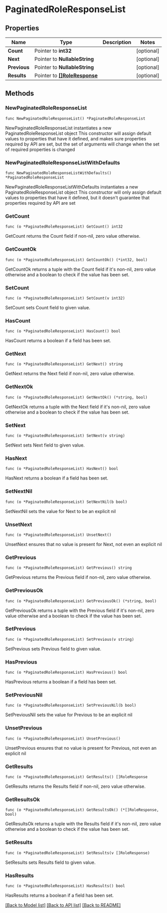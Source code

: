 # PaginatedRoleResponseList

## Properties

Name | Type | Description | Notes
------------ | ------------- | ------------- | -------------
**Count** | Pointer to **int32** |  | [optional] 
**Next** | Pointer to **NullableString** |  | [optional] 
**Previous** | Pointer to **NullableString** |  | [optional] 
**Results** | Pointer to [**[]RoleResponse**](RoleResponse.md) |  | [optional] 

## Methods

### NewPaginatedRoleResponseList

`func NewPaginatedRoleResponseList() *PaginatedRoleResponseList`

NewPaginatedRoleResponseList instantiates a new PaginatedRoleResponseList object
This constructor will assign default values to properties that have it defined,
and makes sure properties required by API are set, but the set of arguments
will change when the set of required properties is changed

### NewPaginatedRoleResponseListWithDefaults

`func NewPaginatedRoleResponseListWithDefaults() *PaginatedRoleResponseList`

NewPaginatedRoleResponseListWithDefaults instantiates a new PaginatedRoleResponseList object
This constructor will only assign default values to properties that have it defined,
but it doesn't guarantee that properties required by API are set

### GetCount

`func (o *PaginatedRoleResponseList) GetCount() int32`

GetCount returns the Count field if non-nil, zero value otherwise.

### GetCountOk

`func (o *PaginatedRoleResponseList) GetCountOk() (*int32, bool)`

GetCountOk returns a tuple with the Count field if it's non-nil, zero value otherwise
and a boolean to check if the value has been set.

### SetCount

`func (o *PaginatedRoleResponseList) SetCount(v int32)`

SetCount sets Count field to given value.

### HasCount

`func (o *PaginatedRoleResponseList) HasCount() bool`

HasCount returns a boolean if a field has been set.

### GetNext

`func (o *PaginatedRoleResponseList) GetNext() string`

GetNext returns the Next field if non-nil, zero value otherwise.

### GetNextOk

`func (o *PaginatedRoleResponseList) GetNextOk() (*string, bool)`

GetNextOk returns a tuple with the Next field if it's non-nil, zero value otherwise
and a boolean to check if the value has been set.

### SetNext

`func (o *PaginatedRoleResponseList) SetNext(v string)`

SetNext sets Next field to given value.

### HasNext

`func (o *PaginatedRoleResponseList) HasNext() bool`

HasNext returns a boolean if a field has been set.

### SetNextNil

`func (o *PaginatedRoleResponseList) SetNextNil(b bool)`

 SetNextNil sets the value for Next to be an explicit nil

### UnsetNext
`func (o *PaginatedRoleResponseList) UnsetNext()`

UnsetNext ensures that no value is present for Next, not even an explicit nil
### GetPrevious

`func (o *PaginatedRoleResponseList) GetPrevious() string`

GetPrevious returns the Previous field if non-nil, zero value otherwise.

### GetPreviousOk

`func (o *PaginatedRoleResponseList) GetPreviousOk() (*string, bool)`

GetPreviousOk returns a tuple with the Previous field if it's non-nil, zero value otherwise
and a boolean to check if the value has been set.

### SetPrevious

`func (o *PaginatedRoleResponseList) SetPrevious(v string)`

SetPrevious sets Previous field to given value.

### HasPrevious

`func (o *PaginatedRoleResponseList) HasPrevious() bool`

HasPrevious returns a boolean if a field has been set.

### SetPreviousNil

`func (o *PaginatedRoleResponseList) SetPreviousNil(b bool)`

 SetPreviousNil sets the value for Previous to be an explicit nil

### UnsetPrevious
`func (o *PaginatedRoleResponseList) UnsetPrevious()`

UnsetPrevious ensures that no value is present for Previous, not even an explicit nil
### GetResults

`func (o *PaginatedRoleResponseList) GetResults() []RoleResponse`

GetResults returns the Results field if non-nil, zero value otherwise.

### GetResultsOk

`func (o *PaginatedRoleResponseList) GetResultsOk() (*[]RoleResponse, bool)`

GetResultsOk returns a tuple with the Results field if it's non-nil, zero value otherwise
and a boolean to check if the value has been set.

### SetResults

`func (o *PaginatedRoleResponseList) SetResults(v []RoleResponse)`

SetResults sets Results field to given value.

### HasResults

`func (o *PaginatedRoleResponseList) HasResults() bool`

HasResults returns a boolean if a field has been set.


[[Back to Model list]](../README.md#documentation-for-models) [[Back to API list]](../README.md#documentation-for-api-endpoints) [[Back to README]](../README.md)


